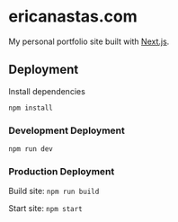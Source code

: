 # ericanastas.com

My personal portfolio site built with [Next.js](https://nextjs.org/).

## Deployment

Install dependencies

`npm install`

### Development Deployment

`npm run dev`

### Production Deployment

Build site: 
`npm run build`

Start site: 
`npm start`

